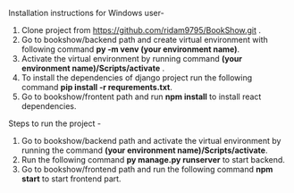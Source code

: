  Installation instructions for Windows user-
1. Clone project from https://github.com/ridam9795/BookShow.git .
2. Go to bookshow/backend path and create virtual environment with following command **py -m venv (your environment name)**.
3. Activate the virtual environment by running command **(your environment name)/Scripts/activate** .
4. To install the dependencies of django project run the following command **pip install -r requrements.txt**.
5. Go to bookshow/frontent path and run **npm install** to install react dependencies.


Steps to run the project -
1. Go to bookshow/backend path and activate the virtual environment by running the command **(your environment name)/Scripts/activate**.
2. Run the following command **py manage.py runserver** to start backend.
3. Go to bookshow/frontend path and run the following command **npm start** to start frontend part.
